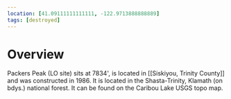 ```yaml
---
location: [41.09111111111111, -122.9713888888889]
tags: [destroyed]
---
```


# Overview

Packers Peak (LO site) sits at 7834', is located in [[Siskiyou, Trinity County]] and was constructed in 1986. It is located in the Shasta-Trinity, Klamath (on bdys.) national forest. It can be found on the Caribou Lake USGS topo map.

